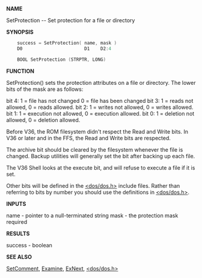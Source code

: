 
**NAME**

SetProtection -- Set protection for a file or directory

**SYNOPSIS**

```c
    success = SetProtection( name, mask )
    D0                       D1    D2:4

    BOOL SetProtection (STRPTR, LONG)

```
**FUNCTION**

SetProtection() sets the protection attributes on a file or
directory. The lower bits of the mask are as follows:

bit 4: 1 = file has not changed         0 = file has been changed
bit 3: 1 = reads not allowed,           0 = reads allowed.
bit 2: 1 = writes not allowed,          0 = writes allowed.
bit 1: 1 = execution not allowed,       0 = execution allowed.
bit 0: 1 = deletion not allowed,        0 = deletion allowed.

Before V36, the ROM filesystem didn't respect the Read and Write
bits.  In V36 or later and in the FFS, the Read and Write
bits are respected.

The archive bit should be cleared by the filesystem whenever the file
is changed.  Backup utilities will generally set the bit after
backing up each file.

The V36 Shell looks at the execute bit, and will refuse to execute
a file if it is set.

Other bits will be defined in the [&#060;dos/dos.h&#062;](_0068) include files.  Rather
than referring to bits by number you should use the definitions in
[&#060;dos/dos.h&#062;](_0068).

**INPUTS**

name - pointer to a null-terminated string
mask - the protection mask required

**RESULTS**

success - boolean

**SEE ALSO**

[SetComment](SetComment), [Examine](Examine), [ExNext](ExNext), [&#060;dos/dos.h&#062;](_0068)
